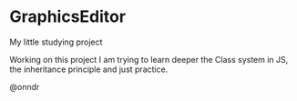 # GraphicsEditor
 My little studying project
 
 Working on this project I am trying to learn deeper the Class system in JS, 
 the inheritance principle and just practice.
 
 @onndr
